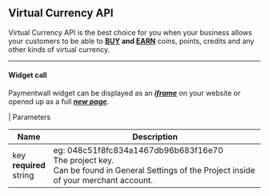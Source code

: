 ## Virtual Currency API

Virtual Currency API is the best choice for you when your business allows your customers to be able to **[BUY](https://api.paymentwall.com/api/ps?key=069b9010f64ffadde135d56e514c0233&uid=user1102&widget=p10_1&sign_version=3&email=vcapi%40paymentwall.com&history%5Bregistration_date%5D=1477267200&sign=c61b3a74034b522a1a0c171c8ebed106cec90809c9f412da4bbb26aeef5d6f25) and [EARN](https://api.paymentwall.com/api/?key=069b9010f64ffadde135d56e514c0233&uid=user1102&widget=w6&sign_version=3&email=vcapi%40paymentwall.com&history%5Bregistration_date%5D=1477267200&sign=4355ff8c8bebfaddd9fd1c077f627e08e9843b645d6c080012b3e6f3d6d8ef48)** coins, points, credits and any other kinds of virtual currency.

---

#### Widget call

Paymentwall widget can be displayed as an __*[iframe](https://paymentwallapi-michaelpw.c9users.io/iframe.php)*__ on your website or opened up as a full __*[new page](https://api.paymentwall.com/api/ps?key=069b9010f64ffadde135d56e514c0233&uid=user1102&widget=p10_1&sign_version=3&email=vcapi%40paymentwall.com&history%5Bregistration_date%5D=1477267200&sign=c61b3a74034b522a1a0c171c8ebed106cec90809c9f412da4bbb26aeef5d6f25)*__.

| Parameters

| Name | Description |
| ---- | ----------- |
|key <br> <b>required</b> <br>string</br>|eg: 048c51f8fc834a1467db96b683f16e70 <br> The project key. <br> Can be found in General Settings of the Project inside of your merchant account.|
